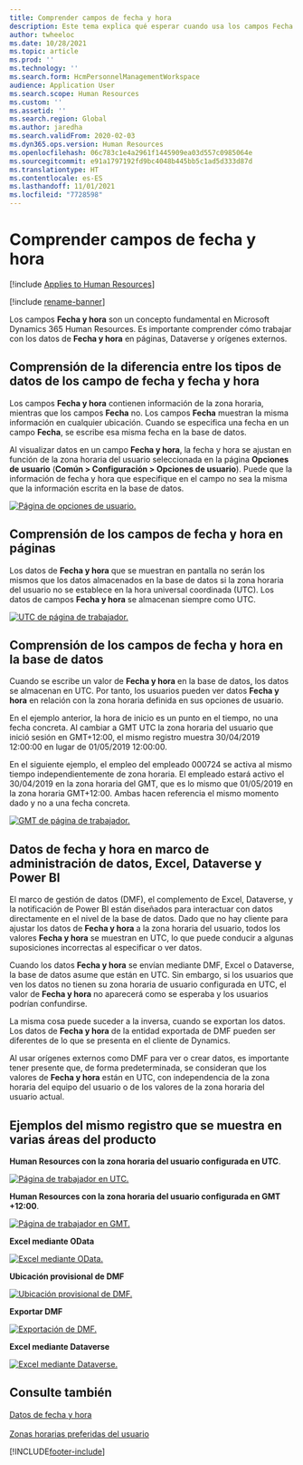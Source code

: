 ```yaml
---
title: Comprender campos de fecha y hora
description: Este tema explica qué esperar cuando usa los campos Fecha y Hora en Microsoft Dynamics 365 Human Resources.
author: twheeloc
ms.date: 10/28/2021
ms.topic: article
ms.prod: ''
ms.technology: ''
ms.search.form: HcmPersonnelManagementWorkspace
audience: Application User
ms.search.scope: Human Resources
ms.custom: ''
ms.assetid: ''
ms.search.region: Global
ms.author: jaredha
ms.search.validFrom: 2020-02-03
ms.dyn365.ops.version: Human Resources
ms.openlocfilehash: 06c783c1e4a2961f1445909ea03d557c0985064e
ms.sourcegitcommit: e91a1797192fd9bc4048b445bb5c1ad5d333d87d
ms.translationtype: HT
ms.contentlocale: es-ES
ms.lasthandoff: 11/01/2021
ms.locfileid: "7728598"
---
```

# <a name="understand-date-and-time-fields"></a>Comprender campos de fecha y hora

[!include [Applies to Human Resources](../includes/applies-to-hr.md)]

[!include [rename-banner](~/includes/cc-data-platform-banner.md)]

Los campos **Fecha y hora** son un concepto fundamental en Microsoft Dynamics 365 Human Resources. Es importante comprender cómo trabajar con los datos de **Fecha y hora** en páginas, Dataverse y orígenes externos.

## <a name="understanding-the-difference-between-date-and-date-and-time-field-data-types"></a>Comprensión de la diferencia entre los tipos de datos de los campo de fecha y fecha y hora

Los campos **Fecha y hora** contienen información de la zona horaria, mientras que los campos **Fecha** no. Los campos **Fecha** muestran la misma información en cualquier ubicación. Cuando se especifica una fecha en un campo **Fecha**, se escribe esa misma fecha en la base de datos.

Al visualizar datos en un campo **Fecha y hora**, la fecha y hora se ajustan en función de la zona horaria del usuario seleccionada en la página **Opciones de usuario** (**Común \> Configuración \> Opciones de usuario**). Puede que la información de fecha y hora que especifique en el campo no sea la misma que la información escrita en la base de datos.

[![Página de opciones de usuario.](./media/Useroptionsform.png)](./media/Useroptionsform.png)

## <a name="understanding-date-and-time-fields-on-pages"></a>Comprensión de los campos de fecha y hora en páginas 

Los datos de **Fecha y hora** que se muestran en pantalla no serán los mismos que los datos almacenados en la base de datos si la zona horaria del usuario no se establece en la hora universal coordinada (UTC). Los datos de campos **Fecha y hora** se almacenan siempre como UTC.

[![UTC de página de trabajador.](./media/worker-form.png)](./media/worker-form.png)

## <a name="understand-date-and-time-fields-in-the-database"></a>Comprensión de los campos de fecha y hora en la base de datos 

Cuando se escribe un valor de **Fecha y hora** en la base de datos, los datos se almacenan en UTC. Por tanto, los usuarios pueden ver datos **Fecha y hora** en relación con la zona horaria definida en sus opciones de usuario.
 
En el ejemplo anterior, la hora de inicio es un punto en el tiempo, no una fecha concreta. Al cambiar a GMT UTC la zona horaria del usuario que inició sesión en GMT+12:00, el mismo registro muestra 30/04/2019 12:00:00 en lugar de 01/05/2019 12:00:00.

En el siguiente ejemplo, el empleo del empleado 000724 se activa al mismo tiempo independientemente de zona horaria. El empleado estará activo el 30/04/2019 en la zona horaria del GMT, que es lo mismo que 01/05/2019 en la zona horaria GMT+12:00. Ambas hacen referencia el mismo momento dado y no a una fecha concreta. 

[![GMT de página de trabajador.](./media/worker-form2.png)](./media/worker-form2.png)

## <a name="date-and-time-data-in-data-management-framework-excel-dataverse-and-power-bi"></a>Datos de fecha y hora en marco de administración de datos, Excel, Dataverse y Power BI 

El marco de gestión de datos (DMF), el complemento de Excel, Dataverse, y la notificación de Power BI están diseñados para interactuar con datos directamente en el nivel de la base de datos. Dado que no hay cliente para ajustar los datos de **Fecha y hora** a la zona horaria del usuario, todos los valores **Fecha y hora** se muestran en UTC, lo que puede conducir a algunas suposiciones incorrectas al especificar o ver datos.
 
Cuando los datos **Fecha y hora** se envían mediante DMF, Excel o Dataverse, la base de datos asume que están en UTC. Sin embargo, si los usuarios que ven los datos no tienen su zona horaria de usuario configurada en UTC, el valor de **Fecha y hora** no aparecerá como se esperaba y los usuarios podrían confundirse. 
 
La misma cosa puede suceder a la inversa, cuando se exportan los datos. Los datos de **Fecha y hora** de la entidad exportada de DMF pueden ser diferentes de lo que se presenta en el cliente de Dynamics. 
 
Al usar orígenes externos como DMF para ver o crear datos, es importante tener presente que, de forma predeterminada, se consideran que los valores de **Fecha y hora** están en UTC, con independencia de la zona horaria del equipo del usuario o de los valores de la zona horaria del usuario actual. 

## <a name="examples-of-the-same-record-being-displayed-in-different-product-areas"></a>Ejemplos del mismo registro que se muestra en varias áreas del producto 

**Human Resources con la zona horaria del usuario configurada en UTC**.

[![Página de trabajador en UTC.](./media/worker-form3.png)](./media/worker-form3.png)

**Human Resources con la zona horaria del usuario configurada en GMT +12:00**. 

[![Página de trabajador en GMT.](./media/worker-form4.png)](./media/worker-form4.png)

**Excel mediante OData**

[![Excel mediante OData.](./media/Excelviaodata.png)](./media/Excelviaodata.png)

**Ubicación provisional de DMF**

[![Ubicación provisional de DMF.](./media/DMFStaging.png)](./media/DMFStaging.png)

**Exportar DMF**

[![Exportación de DMF.](./media/DMFExport.png)](./media/DMFExport.png)

**Excel mediante Dataverse**

[![Excel mediante Dataverse.](./media/ExcelCDS.png)](./media/ExcelCDS.png)

## <a name="see-also"></a>Consulte también

[Datos de fecha y hora](/dynamics365/unified-operations/fin-and-ops/organization-administration/date-time-zones)<br></br>
[Zonas horarias preferidas del usuario](/dynamics365/unified-operations/fin-and-ops/organization-administration/tasks/set-users-preferred-time-zone) 


[!INCLUDE[footer-include](../includes/footer-banner.md)]
